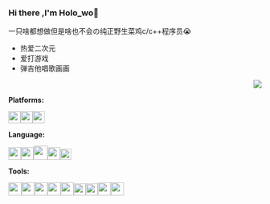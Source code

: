 ### Hi there ,I'm Holo_wo👋

一只啥都想做但是啥也不会の纯正野生菜鸡c/c++程序员:sob:

- 热爱二次元
- 爱打游戏
- 弹吉他唱歌画画

<a href="https://github.com/xmuli"><img align="right" src="https://github-readme-stats.vercel.app/api?username=HLhuanglang&count_private=true&show_icons=true"/></a>

<br>

**Platforms:**

<code><img src="https://hl1998-1255562705.cos.ap-shanghai.myqcloud.com/Img/linux.svg" width="24"/></code><code><img src="https://hl1998-1255562705.cos.ap-shanghai.myqcloud.com/Img/macos.svg" width="24"/></code><code><img src="https://hl1998-1255562705.cos.ap-shanghai.myqcloud.com/Img/windows.svg" width="24"/></code>

**Language:**

<code><img src="https://hl1998-1255562705.cos.ap-shanghai.myqcloud.com/Img/c.svg" width="25"/></code><code><img src="https://hl1998-1255562705.cos.ap-shanghai.myqcloud.com/Img/cpp.svg" width="25"/></code><code><img src="https://hl1998-1255562705.cos.ap-shanghai.myqcloud.com/Img/python_18894.png" width="28"/></code><code><img src="https://hl1998-1255562705.cos.ap-shanghai.myqcloud.com/Img/Lua-logo.svg" width="25"/></code><code><img src="https://hl1998-1255562705.cos.ap-shanghai.myqcloud.com/Img/c-sharp-c-seeklogo.com.svg" width="22"/></code>

**Tools:**

<code><img src="https://hl1998-1255562705.cos.ap-shanghai.myqcloud.com/Img/unity_editor_macos_bigsur_icon_189588.png" width="26"/></code><code><img src="https://hl1998-1255562705.cos.ap-shanghai.myqcloud.com/Img/qt_94938.png" width="26"/></code><code><img src="https://hl1998-1255562705.cos.ap-shanghai.myqcloud.com/Img/vs.svg" width="26"/></code><code><img src="https://cdn.jsdelivr.net/gh/xmuli/xmuliPic@pic/2020/vscode.svg" width="26"/></code><code><img src="https://hl1998-1255562705.cos.ap-shanghai.myqcloud.com/Img/vim-gtk.svg" width="26"/></code><code><img src="https://hl1998-1255562705.cos.ap-shanghai.myqcloud.com/Img/gnu.svg" width="24"/></code><code><img src="https://hl1998-1255562705.cos.ap-shanghai.myqcloud.com/Img/cmake_logo_icon_169379.png" width="24"/></code><code><img src="https://hl1998-1255562705.cos.ap-shanghai.myqcloud.com/Img/git.svg" width="26"/></code><code><img src="https://hl1998-1255562705.cos.ap-shanghai.myqcloud.com/Img/svn.png" width="26"/></code> 
